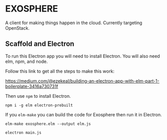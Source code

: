 # EXOSPHERE

A client for making things happen in the cloud. Currently targeting OpenStack.


## Scaffold and Electron

To run this Electron app you will need to install Electron. You will also need elm, npm, and node.

Follow this link to get all the steps to make this work:

<https://medium.com/@ezekeal/building-an-electron-app-with-elm-part-1-boilerplate-3416a730731f>

Then use `npm` to install Electron.

```
npm i -g elm electron-prebuilt
```

If you `elm-make` you can build the code for Exosphere then run it in Electron.

```
elm-make exosphere.elm --output elm.js
```

```
electron main.js
```
